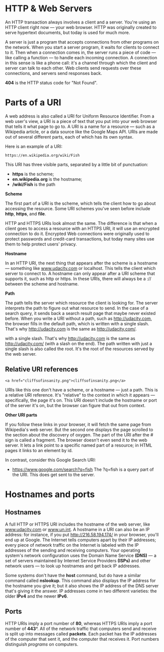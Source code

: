 # HTTP & Web Servers
An HTTP transaction always involves a client and a server. You're using an HTTP client right now — your web browser. HTTP was originally created to serve hypertext documents, but today is used for much more.

A server is just a program that accepts connections from other programs on the network. When you start a server program, it waits for clients to connect to it. Then when a connection comes in, the server runs a piece of code — like calling a function — to handle each incoming connection. A connection in this sense is like a phone call: it's a channel through which the client and server can talk to each other. Web clients send requests over these connections, and servers send responses back.

**404** is the HTTP status code for "Not Found".

# Parts of a URI
A web address is also called a URI for Uniform Resource Identifier. From a web user's view, a URI is a piece of text that you put into your web browser that tells it what page to go to. A URI is a name for a resource — such as a Wikipedia article, or a data source like the Google Maps API. URIs are made out of several different parts, each of which has its own syntax.

Here is an example of a URI: 

~~~ 
https://en.wikipedia.org/wiki/Fish
~~~
This URI has three visible parts, separated by a little bit of punctuation:

  * **https** is the scheme;
  * **en.wikipedia.org** is the hostname;
  * **/wiki/Fish** is the path
  
**Scheme**

The first part of a URI is the scheme, which tells the client how to go about accessing the resource. Some URI schemes you've seen before include **http**, **https**, and **file**.
  
HTTP and HTTPS URIs look almost the same. The difference is that when a client goes to access a resource with an HTTPS URI, it will use an encrypted connection to do it. Encrypted Web connections were originally used to protect passwords and credit-card transactions, but today many sites use them to help protect users' privacy.

**Hostname**

In an HTTP URI, the next thing that appears after the scheme is a hostname — something like www.udacity.com or localhost. This tells the client which server to connect to. A hostname can only appear after a URI scheme that supports it, such as http or https. In these URIs, there will always be a :// between the scheme and hostname.

**Path**

The path tells the server which resource the client is looking for. The server interprets the path to figure out what resource to send. In the case of a search query, it sends back a search result page that maybe never existed before. When you write a URI without a path, such as http://udacity.com, the browser fills in the default path, which is written with a single slash. That's why http://udacity.com is the same as http://udacity.com/.

with a single slash. That's why http://udacity.com is the same as http://udacity.com/ (with a slash on the end). The path written with just a single slash is also called the root. It's the root of the resources served by the web server. 
## Relative URI references
~~~
<a href="cliffsofinsanity.png">cliffsofinsanity.png</a>
~~~
URIs like this one don't have a scheme, or a hostname — just a path. This is a relative URI reference. It's "relative" to the context in which it appears — specifically, the page it's on. This URI doesn't include the hostname or port of the server it's on, but the browser can figure that out from context. 

**Other URI parts**

If you follow these links in your browser, it will fetch the same page from Wikipedia's web server. But the second one displays the page scrolled to the section about the discovery of oxygen. The part of the URI after the # sign is called a fragment. The browser doesn't even send it to the web server. It lets a link point to a specific named part of a resource; in HTML pages it links to an element by id.

In contrast, consider this Google Search URI:

 * https://www.google.com/search?q=fish
The ?q=fish is a query part of the URI. This does get sent to the server.
# Hostnames and ports
## Hostnames
A full HTTP or HTTPS URI includes the hostname of the web server, like www.udacity.com or www.un.int. A hostname in a URI can also be an IP address: for instance, if you put http://216.58.194.174/ in your browser, you'll end up at Google. The Internet tells computers apart by their IP addresses; every piece of network traffic on the Internet is labeled with the IP addresses of the sending and receiving computers. Your operating system's network configuration uses the Domain Name Service **(DNS)** — a set of servers maintained by Internet Service Providers **(ISPs)** and other network users — to look up hostnames and get back IP addresses.

Some systems don't have the **host** command, but do have a similar command called **nslookup**. This command also displays the IP address for the hostname you give it; but it also shows the IP address of the DNS server that's giving it the answer.
IP addresses come in two different varieties: the older **IPv4** and the newer **IPv6**.

## Ports

HTTP URIs imply a port number of **80**, whereas HTTPS URIs imply a port number of **443***. All of the network traffic that computers send and receive is split up into messages called **packets**. Each packet has the IP addresses of the computer that sent it, and the computer that receives it. Port numbers distinguish *programs* on computers.

